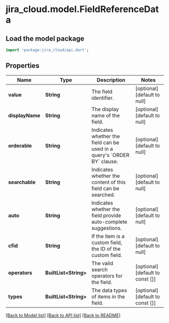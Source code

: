 # jira_cloud.model.FieldReferenceData

## Load the model package
```dart
import 'package:jira_cloud/api.dart';
```

## Properties
Name | Type | Description | Notes
------------ | ------------- | ------------- | -------------
**value** | **String** | The field identifier. | [optional] [default to null]
**displayName** | **String** | The display name of the field. | [optional] [default to null]
**orderable** | **String** | Indicates whether the field can be used in a query&#39;s &#x60;ORDER BY&#x60; clause. | [optional] [default to null]
**searchable** | **String** | Indicates whether the content of this field can be searched. | [optional] [default to null]
**auto** | **String** | Indicates whether the field provide auto-complete suggestions. | [optional] [default to null]
**cfid** | **String** | If the item is a custom field, the ID of the custom field. | [optional] [default to null]
**operators** | **BuiltList&lt;String&gt;** | The valid search operators for the field. | [optional] [default to const []]
**types** | **BuiltList&lt;String&gt;** | The data types of items in the field. | [optional] [default to const []]

[[Back to Model list]](../README.md#documentation-for-models) [[Back to API list]](../README.md#documentation-for-api-endpoints) [[Back to README]](../README.md)


